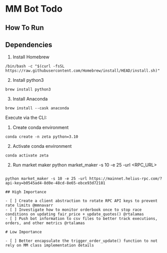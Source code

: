 # MM Bot Todo

## How To Run

## Dependencies

1. Install Homebrew

```
/bin/bash -c "$(curl -fsSL https://raw.githubusercontent.com/Homebrew/install/HEAD/install.sh)"
```

2. Install python3

```
brew install python3
```

3. Install Anaconda

```
brew install --cask anaconda
```

Execute via the CLI:

1. Create conda environment

```
conda create -n zeta python=3.10
```

2. Activate conda environment

```
conda activate zeta
```

2. Run market maker
   python market_maker -s 10 -e 25 -url <RPC_URL>

```

python market_maker -s 10 -e 25 -url https://mainnet.helius-rpc.com/?api-key=b0545ad4-8d0e-48cd-8e65-ebce93d72181

## High Importance

- [ ] Create a client abstraction to rotate RPC API keys to prevent rate limits @mmnavarr
- [ ] Investigate how to monitor orderbook once to stop race conditions on updating fair_price + update_quotes() @rtalamas
- [ ] Push bot information to csv files to better track executions, orders, and other metrics @rtalamas

# Low Importance

- [ ] Better encapsulate the trigger_order_update() function to not rely on MM class implementation details
```
